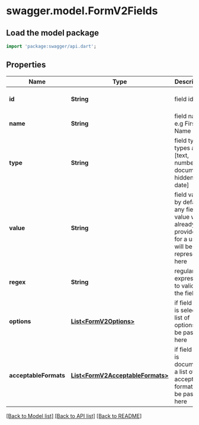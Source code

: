 # swagger.model.FormV2Fields

## Load the model package
```dart
import 'package:swagger/api.dart';
```

## Properties
Name | Type | Description | Notes
------------ | ------------- | ------------- | -------------
**id** | **String** | field id | [optional] [default to null]
**name** | **String** | field name, e.g First Name | [optional] [default to null]
**type** | **String** | field type, types are [text, number, document, hidden, date] | [optional] [default to null]
**value** | **String** | field value, by default if any field value was already provided for a user, it will be represented here | [optional] [default to null]
**regex** | **String** | regular expression to validate the field | [optional] [default to null]
**options** | [**List&lt;FormV2Options&gt;**](FormV2Options.md) | if field type is select, a list of options will be passed here | [optional] [default to []]
**acceptableFormats** | [**List&lt;FormV2AcceptableFormats&gt;**](FormV2AcceptableFormats.md) | if field type is document, a list of acceptable format will be passed here | [optional] [default to []]

[[Back to Model list]](../README.md#documentation-for-models) [[Back to API list]](../README.md#documentation-for-api-endpoints) [[Back to README]](../README.md)


